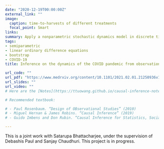 ```yaml
---
date: "2020-12-19T00:00:00Z"
external_link: ""
image:
  caption: time-to-harvests of different treatments
  focal_point: Smart
links:
summary: Apply a nonparametric stochastic dynamics model in discrete time for describing the evolution of the COVID-19 pandemic through a system of linear Ordinary Difference Equations that represents the various states or stages of the disease.
tags:
- semiparametric
- linear ordinary difference equations
- bootstrap
- COVID-19
title: Inference on the dynamics of the COVID pandemic from observational data

url_code: ""
url_pdf: "https://www.medrxiv.org/content/10.1101/2021.02.01.21250936v1"
url_slides: ""
url_video: ""
# Here are the [Notes](https://ttuowang.github.io/causal-inference-notes/).

# Recommended textbook:

# - Paul Rosenbaum. “Design of OBservational Studies” (2010)
# - Miguel Hernan & James Robins. “Causal Inference” (2019)
# - Guido Imbens and Don Rubin. “Causal Inference for Statistics, Social, and Biomedical Sciences” (2015)

---
```


This is a joint work with Satarupa Bhattacharjee, under the supervision of Debashis Paul and Sanjay Chaudhuri. This project is in progress. 

